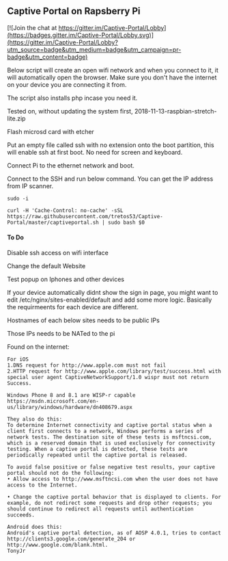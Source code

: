 ## Captive Portal on Rapsberry Pi

[![Join the chat at https://gitter.im/Captive-Portal/Lobby](https://badges.gitter.im/Captive-Portal/Lobby.svg)](https://gitter.im/Captive-Portal/Lobby?utm_source=badge&utm_medium=badge&utm_campaign=pr-badge&utm_content=badge)

Below script will create an open wifi network and when you connect to it, it will automatically open the browser. Make sure you don't have the internet on your device you are connecting it from.

The script also installs php incase you need it.

Tested on, without updating the system first, 2018-11-13-raspbian-stretch-lite.zip

Flash microsd card with etcher

Put an empty file called ssh with no extension onto the boot partition, this will enable ssh at first boot. No need for screen and keyboard.

Connect Pi to the ethernet network and boot.

Connect to the SSH and run below command. You can get the IP address from IP scanner.

```
sudo -i
```

```
curl -H 'Cache-Control: no-cache' -sSL https://raw.githubusercontent.com/tretos53/Captive-Portal/master/captiveportal.sh | sudo bash $0
```

#### To Do

Disable ssh access on wifi interface

Change the default Website

Test popup on Iphones and other devices



If your device automatically didnt show the sign in page, you might want to edit /etc/nginx/sites-enabled/default and add some more logic. Basically the requirmeents for each device are different. 

Hostnames of each below sites needs to be public IPs

Those IPs needs to be NATed to the pi

Found on the internet:

```
For iOS
1.DNS request for http://www.apple.com must not fail
2.HTTP request for http://www.apple.com/library/test/success.html with special user agent CaptiveNetworkSupport/1.0 wispr must not return Success.

Windows Phone 8 and 8.1 are WISP-r capable https://msdn.microsoft.com/en-us/library/windows/hardware/dn408679.aspx

They also do this:
To determine Internet connectivity and captive portal status when a client first connects to a network, Windows performs a series of network tests. The destination site of these tests is msftncsi.com, which is a reserved domain that is used exclusively for connectivity testing. When a captive portal is detected, these tests are periodically repeated until the captive portal is released.

To avoid false positive or false negative test results, your captive portal should not do the following:
• Allow access to http://www.msftncsi.com when the user does not have access to the Internet.

• Change the captive portal behavior that is displayed to clients. For example, do not redirect some requests and drop other requests; you should continue to redirect all requests until authentication succeeds.

Android does this:
Android's captive portal detection, as of AOSP 4.0.1, tries to contact http://clients3.google.com/generate_204 or http://www.google.com/blank.html.
TonyJr
```
